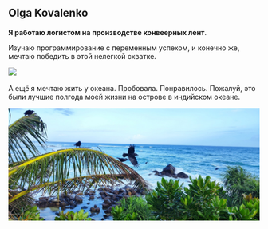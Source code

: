 ## Olga Kovalenko

**Я работаю логистом на производстве конвеерных лент**.

Изучаю программирование с переменным успехом, и конечно же, мечтаю победить в этой нелегкой схватке.

<img src="[img/1692889890793.jpg](https://github.com/OlgaKovalenk0/OLGA-Kovalenko/blob/main/img/1692889890793.jpg)">

А ещё я мечтаю жить у океана. Пробовала. Понравилось.
Пожалуй, это были лучшие полгода моей жизни на острове в индийском океане.

<img src="/img/VN1jkDqFuEc.jpg">
